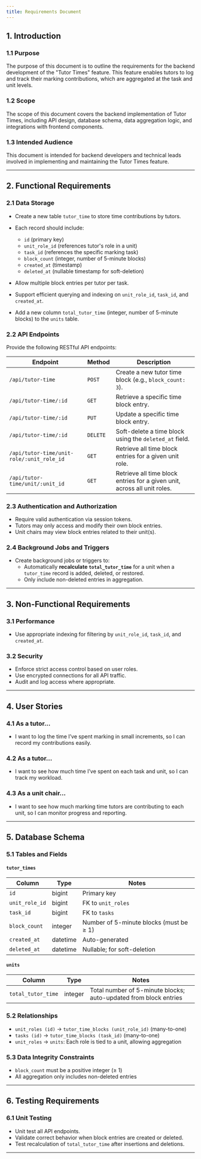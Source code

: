 ```yaml
---
title: Requirements Document
---
```


## 1. Introduction

### 1.1 Purpose

The purpose of this document is to outline the requirements for the backend development of the "Tutor Times" feature. This feature enables tutors to log and track their marking contributions, which are aggregated at the task and unit levels.

### 1.2 Scope

The scope of this document covers the backend implementation of Tutor Times, including API design, database schema, data aggregation logic, and integrations with frontend components.

### 1.3 Intended Audience

This document is intended for backend developers and technical leads involved in implementing and maintaining the Tutor Times feature.

---

## 2. Functional Requirements

### 2.1 Data Storage

- Create a new table `tutor_time` to store time contributions by tutors.
- Each record should include:

  - `id` (primary key)
  - `unit_role_id` (references tutor's role in a unit)
  - `task_id` (references the specific marking task)
  - `block_count` (integer, number of 5-minute blocks)
  - `created_at` (timestamp)
  - `deleted_at` (nullable timestamp for soft-deletion)

- Allow multiple block entries per tutor per task.
- Support efficient querying and indexing on `unit_role_id`, `task_id`, and `created_at`.

- Add a new column `total_tutor_time` (integer, number of 5-minute blocks) to the `units` table.

### 2.2 API Endpoints

Provide the following RESTful API endpoints:

| Endpoint                                  | Method   | Description                                                              |
| ----------------------------------------- | -------- | ------------------------------------------------------------------------ |
| `/api/tutor-time`                         | `POST`   | Create a new tutor time block (e.g., `block_count: 3`).                  |
| `/api/tutor-time/:id`                     | `GET`    | Retrieve a specific time block entry.                                    |
| `/api/tutor-time/:id`                     | `PUT`    | Update a specific time block entry.                                      |
| `/api/tutor-time/:id`                     | `DELETE` | Soft-delete a time block using the `deleted_at` field.                   |
| `/api/tutor-time/unit-role/:unit_role_id` | `GET`    | Retrieve all time block entries for a given unit role.                   |
| `/api/tutor-time/unit/:unit_id`           | `GET`    | Retrieve all time block entries for a given unit, across all unit roles. |

### 2.3 Authentication and Authorization

- Require valid authentication via session tokens.
- Tutors may only access and modify their own block entries.
- Unit chairs may view block entries related to their unit(s).

### 2.4 Background Jobs and Triggers

- Create background jobs or triggers to:
  - Automatically **recalculate `total_tutor_time`** for a unit when a `tutor_time` record is added, deleted, or restored.
  - Only include non-deleted entries in aggregation.

---

## 3. Non-Functional Requirements

### 3.1 Performance

- Use appropriate indexing for filtering by `unit_role_id`, `task_id`, and `created_at`.

### 3.2 Security

- Enforce strict access control based on user roles.
- Use encrypted connections for all API traffic.
- Audit and log access where appropriate.

---

## 4. User Stories

### 4.1 As a tutor...

- I want to log the time I’ve spent marking in small increments, so I can record my contributions easily.

### 4.2 As a tutor...

- I want to see how much time I’ve spent on each task and unit, so I can track my workload.

### 4.3 As a unit chair...

- I want to see how much marking time tutors are contributing to each unit, so I can monitor progress and reporting.

---

## 5. Database Schema

### 5.1 Tables and Fields

#### `tutor_times`

| Column         | Type     | Notes                                   |
| -------------- | -------- | --------------------------------------- |
| `id`           | bigint   | Primary key                             |
| `unit_role_id` | bigint   | FK to `unit_roles`                      |
| `task_id`      | bigint   | FK to `tasks`                           |
| `block_count`  | integer  | Number of 5-minute blocks (must be ≥ 1) |
| `created_at`   | datetime | Auto-generated                          |
| `deleted_at`   | datetime | Nullable; for soft-deletion             |

#### `units`

| Column             | Type    | Notes                                                            |
| ------------------ | ------- | ---------------------------------------------------------------- |
| `total_tutor_time` | integer | Total number of 5-minute blocks; auto-updated from block entries |

### 5.2 Relationships

- `unit_roles (id)` → `tutor_time_blocks (unit_role_id)` (many-to-one)
- `tasks (id)` → `tutor_time_blocks (task_id)` (many-to-one)
- `unit_roles` → `units`: Each role is tied to a unit, allowing aggregation

### 5.3 Data Integrity Constraints

- `block_count` must be a positive integer (≥ 1)
- All aggregation only includes non-deleted entries

---

## 6. Testing Requirements

### 6.1 Unit Testing

- Unit test all API endpoints.
- Validate correct behavior when block entries are created or deleted.
- Test recalculation of `total_tutor_time` after insertions and deletions.

---

